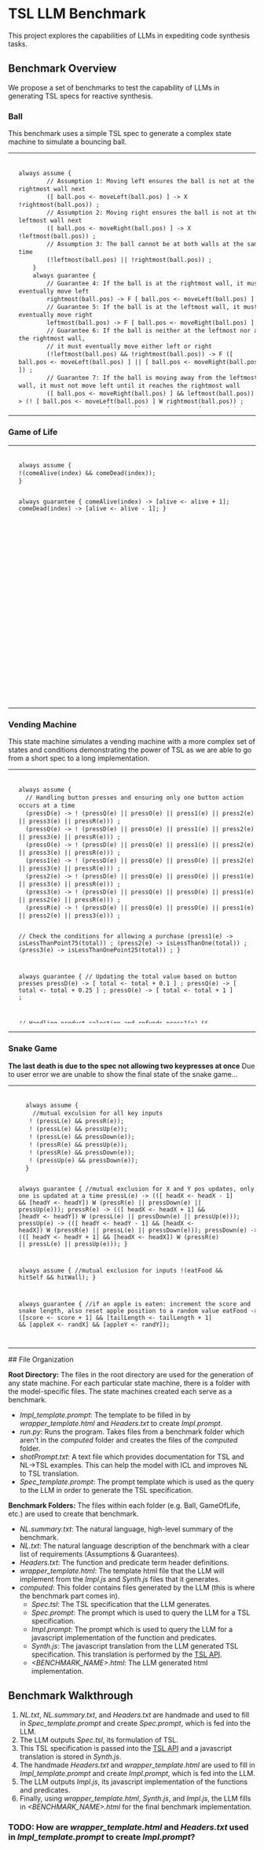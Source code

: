 <link rel="stylesheet" href="https://cdnjs.cloudflare.com/ajax/libs/highlight.js/11.5.0/styles/default.min.css">
<script src="https://cdnjs.cloudflare.com/ajax/libs/highlight.js/11.5.0/highlight.min.js"></script>
<script>hljs.highlightAll();</script>


# TSL LLM Benchmark

This project explores the capabilities of LLMs in expediting code synthesis tasks. 

## Benchmark Overview
We propose a set of benchmarks to test the capability of LLMs in generating TSL specs for reactive synthesis.
### Ball
This benchmark uses a simple TSL spec to generate a complex state machine to simulate a bouncing ball.
<table>
<tr>
  <!-- Column for the GIF -->
  <td>
    <img src="media/ball.gif" width="500" height="500" **alt**="Demo Animation">
  </td>

  <!-- Column for the first code block -->
  <td>
    <pre style="height: 500px; width: 500px; max-height: 500px; max-width: 500px ; overflow-y: auto;"><code>    
always assume {
        // Assumption 1: Moving left ensures the ball is not at the rightmost wall next
        ([ ball.pos <- moveLeft(ball.pos) ] -> X !rightmost(ball.pos)) ;
        // Assumption 2: Moving right ensures the ball is not at the leftmost wall next
        ([ ball.pos <- moveRight(ball.pos) ] -> X !leftmost(ball.pos)) ;
        // Assumption 3: The ball cannot be at both walls at the same time
        (!leftmost(ball.pos) || !rightmost(ball.pos)) ;
    }
    always guarantee {
        // Guarantee 4: If the ball is at the rightmost wall, it must eventually move left
        rightmost(ball.pos) -> F [ ball.pos <- moveLeft(ball.pos) ] ;
        // Guarantee 5: If the ball is at the leftmost wall, it must eventually move right
        leftmost(ball.pos) -> F [ ball.pos <- moveRight(ball.pos) ] ;
        // Guarantee 6: If the ball is neither at the leftmost nor at the rightmost wall,
        // it must eventually move either left or right
        (!leftmost(ball.pos) && !rightmost(ball.pos)) -> F ([ ball.pos <- moveLeft(ball.pos) ] || [ ball.pos <- moveRight(ball.pos) ]) ;
        // Guarantee 7: If the ball is moving away from the leftmost wall, it must not move left until it reaches the rightmost wall
        ([ ball.pos <- moveRight(ball.pos) ] && leftmost(ball.pos)) -> (! [ ball.pos <- moveLeft(ball.pos) ] W rightmost(ball.pos)) ;
        // Guarantee 8: If the ball is moving away from the rightmost wall, it must not move right until it reaches the leftmost wall
        ([ ball.pos <- moveLeft(ball.pos) ] && rightmost(ball.pos)) -> (! [ ball.pos <- moveRight(ball.pos) ] W leftmost(ball.pos)) ;
    }
    </code></pre>
  </td>

<td>
<pre style="height: 500px; width: 500px; max-height: 500px; max-width: 500px ; overflow-y: auto;">
<code>    
        &lt;style&gt;
            #debug {
                margin: 50px;
                font-size: 25px;
            }

            #ball {
                width: 100px;
                height: 100px;
                background-color: red;
                border-radius: 50%;
                position: absolute;
                bottom: 0;
                animation: bounce 2s infinite ease-in-out;
            }

            @keyframes bounce {

                0%,
                100% {
                    transform: translateY(0);
                }

                50% {
                    transform: translateY(-500px);
                }
            }
        &lt;/style&gt;

        &lt;div id=&quot;debug&quot;&gt;&lt;/div&gt;
        &lt;div id=&quot;ball&quot;&gt;&lt;/div&gt;

        &lt;script src=&quot;computed/Impl.js&quot; type=&quot;text/javascript&quot;&gt;&lt;/script&gt;
        &lt;script src=&quot;computed/Synth.js&quot; type=&quot;text/javascript&quot;&gt;&lt;/script&gt;

        &lt;script&gt;

            (async () =&gt; {


                // Wrapper

                const X_STEP_DURATION = 200;

                class Ball {
                    constructor() {
                        this.pos = 0
                    }

                    render() {
                        const ball = document.getElementById('ball');
                        ball.style.transition = `left ${X_STEP_DURATION}ms linear`;
                        ball.style.left = `${this.pos / 10 * (screen.availWidth - 100)}px`;

                        const debug = document.querySelector('#debug');
                        debug.textContent = 'Current State: ' + currentState
                    }
                }

                window.currentState = 0

                const ball = new Ball()
                ball.render()

                // /*

                // Wait for 1s to sync the up-and-down animationw with bouncing, in order to make it look like the
                // ball is bouncing.

                // */
                // await new Promise(((resolve) =&gt; resolve()), 1000)

                setInterval(
                    (() =&gt; {

                        ball_pos = ball.pos;
                        ({ currentState, ball_pos }) = updateState({ currentState, ball_pos })
                        ball.pos = ball_pos
                        console.log('currentState', currentState, ball)
                        ball.render()

                    }),
                    X_STEP_DURATION
                )

            })()

        &lt;/script&gt;
</code>
</pre>
</td>
</tr>
</table>

### Game of Life

<table>
<tr>
  <!-- Column for the GIF -->
  <td>
    <img src="media/gol.gif" width="500" height="500" alt="Demo Animation">
  </td>
  <td>
    <pre style="height: 500px; width: 500px; max-height: 500px; max-width: 500px ; overflow-y: auto;"><code>    
always assume {
!(comeAlive(index) && comeDead(index));
}

always guarantee {
    comeAlive(index) -> [alive <- alive + 1];
    comeDead(index) -> [alive <- alive - 1];
}


</code></pre>
</td>

  <!-- Column for the first code block -->
  <td>
    <pre style="height: 500px; width: 500px; max-height: 500px; max-width: 500px ; overflow-y: auto;"><code>    
    &lt;!DOCTYPE html&gt;
&lt;html lang=&quot;en&quot;&gt;
    &lt;head&gt;
        &lt;meta charset=&quot;UTF-8&quot; /&gt;
        &lt;meta name=&quot;viewport&quot; content=&quot;width=device-width, initial-scale=1.0&quot; /&gt;
        &lt;title&gt;Game of Life Simulation&lt;/title&gt;
        &lt;style&gt;
            body,
            html {
                margin: 0;
                padding: 0;
                display: flex;
                justify-content: center;
                align-items: center;
                height: 100vh;
                background-color: #f0f0f0;
            }

            #gameOfLifeGrid {
                display: grid;
                border: 2px solid #333;
            }

            .cell {
                width: 20px;
                /* You can adjust size here */
                height: 20px;
                background-color: #fff;
                border: 1px solid #666;
            }

            .alive {
                background-color: #000;
                /* Color for alive cells */
            }
        &lt;/style&gt;
    &lt;/head&gt;

    &lt;body&gt;
        &lt;div id=&quot;gameOfLifeGrid&quot;&gt;&lt;/div&gt;

        &lt;script&gt;
            function gameOfLife(N) {
                let grid = new Array(N).fill().map(() =&gt; new Array(N).fill(0))
                let nextGrid = new Array(N)
                    .fill()
                    .map(() =&gt; new Array(N).fill(0))
                let gridContainer = document.getElementById('gameOfLifeGrid')
                gridContainer.style.gridTemplateColumns = `repeat(${N}, 20px)` // Set the grid columns

                // Initialize the grid with random values and HTML elements
                for (let i = 0; i &lt; N; i++) {
                    for (let j = 0; j &lt; N; j++) {
                        grid[i][j] = Math.random() &gt; 0.5 ? 1 : 0
                        let cell = document.createElement('div')
                        cell.className =
                            'cell' + (grid[i][j] === 1 ? ' alive' : '')
                        gridContainer.appendChild(cell)
                    }
                }

                // Count live neighbors
                function countLiveNeighbors(x, y) {
                    let count = 0
                    for (let i = -1; i &lt;= 1; i++) {
                        for (let j = -1; j &lt;= 1; j++) {
                            if (i === 0 &amp;&amp; j === 0) continue
                            let nx = x + i
                            let ny = y + j
                            if (nx &gt;= 0 &amp;&amp; nx &lt; N &amp;&amp; ny &gt;= 0 &amp;&amp; ny &lt; N) {
                                count += grid[nx][ny]
                            }
                        }
                    }
                    return count
                }

                function simulateStep() {
                    let cells = document.getElementsByClassName('cell')
                    let index = 0
                    for (let i = 0; i &lt; N; i++) {
                        for (let j = 0; j &lt; N; j++) {
                            const currentState = grid[i][j]
                            let nextState = currentState
                            const neighbors = countLiveNeighbors(i, j)

                            if (currentState === 0 &amp;&amp; neighbors === 3) {
                                nextState = 1
                            } else if (
                                currentState === 1 &amp;&amp;
                                (neighbors &lt; 2 || neighbors &gt; 3)
                            ) {
                                nextState = 0
                            }

                            nextGrid[i][j] = nextState
                            cells[index].className =
                                'cell' + (nextState === 1 ? ' alive' : '')
                            index++
                        }
                    }

                    // Swap grids
                    ;[grid, nextGrid] = [nextGrid, grid]
                }

                return {
                    simulateStep,
                }
            }

            const gol = gameOfLife(10) // Example for a 10x10 grid
            setInterval(gol.simulateStep, 500) // Update every 500 ms
        &lt;/script&gt;
    &lt;/body&gt;
&lt;/html&gt;
    </code></pre>
  </td>
</tr>
</table>



### Vending Machine
This state machine simulates a vending machine with a more complex set of states and conditions demonstrating the power of TSL as we are able to go from a short spec to a long implementation.
<table>
<tr>
  <!-- Column for the GIF -->
  <td>
    <img src="media/vending.gif" width="500" height="500" alt="Demo Animation">
  </td>
  <td>
    <pre style="height: 500px; width: 500px; max-height: 500px; max-width: 500px ; overflow-y: auto;"><code>    
always assume {
  // Handling button presses and ensuring only one button action occurs at a time
  (pressD(e) -> ! (pressQ(e) || pressO(e) || press1(e) || press2(e) || press3(e) || pressR(e))) ;
  (pressQ(e) -> ! (pressD(e) || pressO(e) || press1(e) || press2(e) || press3(e) || pressR(e))) ;
  (pressO(e) -> ! (pressD(e) || pressQ(e) || press1(e) || press2(e) || press3(e) || pressR(e))) ;
  (press1(e) -> ! (pressD(e) || pressQ(e) || pressO(e) || press2(e) || press3(e) || pressR(e))) ;
  (press2(e) -> ! (pressD(e) || pressQ(e) || pressO(e) || press1(e) || press3(e) || pressR(e))) ;
  (press3(e) -> ! (pressD(e) || pressQ(e) || pressO(e) || press1(e) || press2(e) || pressR(e))) ;
  (pressR(e) -> ! (pressD(e) || pressQ(e) || pressO(e) || press1(e) || press2(e) || press3(e))) ;

  // Check the conditions for allowing a purchase
  (press1(e) -> isLessThanPoint75(total)) ;
  (press2(e) -> isLessThanOne(total)) ;
  (press3(e) -> isLessThanOnePoint25(total)) ;
}

always guarantee {
  // Updating the total value based on button presses
  pressD(e) -> [ total <- total + 0.1 ] ;
  pressQ(e) -> [ total <- total + 0.25 ] ;
  pressO(e) -> [ total <- total + 1 ] ;

  // Handling product selection and refunds
  press1(e) && isLessThanPoint75(total) -> [ total <- total - 0.75 ] ;
  press2(e) && isLessThanOne(total) -> [ total <- total - 1 ] ;
  press3(e) && isLessThanOnePoint25(total) -> [ total <- total - 1.25 ] ;
  pressR(e) -> [ total <- 0 ] ;
}

</code></pre>
</td>

  <!-- Column for the first code block -->
<td>
<pre style="height: 500px; width: 500px; max-height: 500px; max-width: 500px ; overflow-y: auto;"><code>    
&lt;!DOCTYPE html&gt;
&lt;html lang=&quot;en&quot;&gt;
&lt;head&gt;
    &lt;meta charset=&quot;UTF-8&quot; /&gt;
    &lt;meta name=&quot;viewport&quot; content=&quot;width=device-width, initial-scale=1.0&quot; /&gt;
    &lt;title&gt;Vending Machine Simulation&lt;/title&gt;
    &lt;style&gt;
        body {
            display: flex;
            justify-content: center;
            align-items: center;
            height: 100vh;
            background-color: #f0f0f0;
        }
        .vending-machine {
            width: 300px;
            background: #333;
            padding: 10px;
            border-radius: 10px;
            box-shadow: 0 4px 8px rgba(0,0,0,0.2);
        }
        .display {
            background: #fff;
            padding: 5px;
            text-align: center;
            margin-bottom: 10px;
            border-radius: 5px;
            font-family: Arial, sans-serif;
            color: #333;
        }
        .product-slot {
            display: grid;
            grid-template-columns: repeat(3, 1fr);
            gap: 10px;
        }
        .product {
            background: #fff;
            height: 100px;
            display: flex;
            justify-content: center;
            align-items: center;
            border-radius: 5px;
            font-family: Arial, sans-serif;
            cursor: pointer;
        }
    &lt;/style&gt;
&lt;/head&gt;
&lt;body&gt;
    &lt;div class=&quot;vending-machine&quot;&gt;
        &lt;div class=&quot;display&quot; id=&quot;balance-display&quot;&gt;Balance: $0.00&lt;/div&gt;
        &lt;div class=&quot;product-slot&quot;&gt;
            &lt;div class=&quot;product&quot; id=&quot;A1&quot; onclick=&quot;vendProduct('1')&quot;&gt;Product 1 ($0.75)&lt;/div&gt;
            &lt;div class=&quot;product&quot; id=&quot;A2&quot; onclick=&quot;vendProduct('2')&quot;&gt;Product 2 ($1)&lt;/div&gt;
            &lt;div class=&quot;product&quot; id=&quot;A3&quot; onclick=&quot;vendProduct('3')&quot;&gt;Product 3 ($1.25)&lt;/div&gt;
        &lt;/div&gt;
        &lt;button onclick=&quot;insertMoney('d')&quot;&gt;Insert Dime ($0.10)&lt;/button&gt;
        &lt;button onclick=&quot;insertMoney('q')&quot;&gt;Insert Quarter ($0.25)&lt;/button&gt;
        &lt;button onclick=&quot;insertMoney('o')&quot;&gt;Insert Dollar ($1.00)&lt;/button&gt;
        &lt;button onclick=&quot;refund()&quot;&gt;Refund&lt;/button&gt;
    &lt;/div&gt;
    &lt;script&gt;
        let total = 0.00;

        function updateDisplay() {
            document.getElementById('balance-display').innerText = 'Balance: $' + total.toFixed(2);
        }

        function insertMoney(type) {
            if (type === 'd') total += 0.10;
            else if (type === 'q') total += 0.25;
            else if (type === 'o') total += 1.00;
            updateDisplay();
        }

        function vendProduct(product) {
            if (product === '1' &amp;&amp; total &gt;= 0.75) {
                total -= 0.75;
                alert('Product 1 Dispensed');
            } else if (product === '2' &amp;&amp; total &gt;= 1.00) {
                total -= 1.00;
                alert('Product 2 Dispensed');
            } else if (product === '3' &amp;&amp; total &gt;= 1.25) {
                total -= 1.25;
                alert('Product 3 Dispensed');
            } else {
                alert('Insufficient funds for this product');
            }
            updateDisplay();
        }

        function refund() {
            alert('Refunding: $' + total.toFixed(2));
            total = 0;
            updateDisplay();
        }
    &lt;/script&gt;
&lt;/body&gt;
&lt;/html&gt;
</code></pre>
</td>
</tr>
</table>

### Snake Game
**The last death is due to the spec not allowing two keypresses at once** Due to user error we are unable to show the final state of the snake game...
<table>
<tr>
  <!-- Column for the GIF -->
  <td>
    <img src="media/snake.gif" width="500" height="500" alt="Demo Animation">
  </td>
  <td>
    <pre style="height: 500px; width: 500px; max-height: 500px; max-width: 500px ; overflow-y: auto;"><code>    
  always assume {
    //mutual exculsion for all key inputs
   ! (pressL(e) && pressR(e));
   ! (pressL(e) && pressUp(e));
   ! (pressL(e) && pressDown(e));
   ! (pressR(e) && pressUp(e));
   ! (pressR(e) && pressDown(e));
   ! (pressUp(e) && pressDown(e));
  }

always guarantee {
    //mutual exclusion for X and Y pos updates, only one is updated at a time
    pressL(e) -> (([ headX <- headX - 1] && [headY <- headY]) W (pressR(e) || pressDown(e) || pressUp(e)));
    pressR(e) -> (([ headX <- headX + 1] && [headY <- headY]) W (pressL(e) || pressDown(e) || pressUp(e)));
    pressUp(e) -> (([ headY <- headY - 1] && [headX <- headX]) W (pressR(e) || pressL(e) || pressDown(e)));
    pressDown(e) -> (([ headY <- headY + 1] && [headX <- headX]) W (pressR(e) || pressL(e) || pressUp(e))); 
}

always assume {
  //mutual exclusion for inputs
  !(eatFood && hitSelf && hitWall);
}

always guarantee {
  //if an apple is eaten: increment the score and snake length, also reset apple position to a random value
  eatFood -> ([score <- score + 1] && [tailLength <- tailLength + 1] && [appleX <- randX] && [appleY <- randY]);
	
  //if self or wall is hit: signal game over
  (hitSelf || hitWall) -> [command <- die];
	
  //if there are no collisions, nothing should change
  ! (eatFood || hitSelf || hitWall) -> ([score <- score] && [tailLength <- tailLength] && [appleX <- appleX] && [appleY <- appleY] && [command <- idle]);
}

</code></pre>
</td>

  <!-- Column for the first code block -->
<td>
<pre style="height: 500px; width: 500px; max-height: 500px; max-width: 500px ; overflow-y: auto;"><code>    
//System controlled variables
let currentState = 0;
let currentState1 = 0;

let command;
let die = "die"
let idle = "idle"

//snake position and length stuff 
let headX=10;
let headY=10;
let tailLength=2;
let randX = 0;
let randY = 0;

//draw apple
let appleX=5;
let appleY=5;

//score
let score=0;

//Systems for updating snake position and checking collisions
function updateSnake() {
    if (currentState === 0) {
        if (!pressDown(e) && !pressR(e) && !pressUp(e)) {
          headX = headX - 1
          headY = headY
          currentState = 0
        }
        else if (!pressDown(e) && !pressR(e) && pressUp(e) && !pressL(e)) {
          headX = headX
          headY = headY - 1
          currentState = 1
        }
        else if (!pressDown(e) && pressR(e) && !pressUp(e) && !pressL(e)) {
          headY = headY
          headX = headX + 1
          currentState = 2
        }
        else if (pressDown(e) && pressR(e)) {
          currentState = 3
        }
        else if (pressDown(e) && pressUp(e)) {
          currentState = 3
        }
        else if (pressDown(e) && pressL(e)) {
          currentState = 3
        }
        else if (pressR(e) && pressUp(e)) {
          currentState = 3
        }
        else if (pressR(e) && pressL(e)) {
          currentState = 3
        }
        else if (pressUp(e) && pressL(e)) {
          currentState = 3
        }
        else if (pressDown(e) && !pressR(e) && !pressUp(e) && !pressL(e)) {
          headX = headX
          headY = headY + 1
          currentState = 3
        }
      }
      else if (currentState === 1) {
        if (!pressDown(e) && !pressR(e) && !pressUp(e) && pressL(e)) {
          headX = headX - 1
          headY = headY
          currentState = 0
        }
        else if (!pressDown(e) && !pressR(e) && !pressL(e)) {
          headX = headX
          headY = headY - 1
          currentState = 1
        }
        else if (!pressDown(e) && pressR(e) && !pressUp(e) && !pressL(e)) {
          headY = headY
          headX = headX + 1
          currentState = 2
        }
        else if (pressDown(e) && pressR(e)) {
          currentState = 3
        }
        else if (pressDown(e) && pressUp(e)) {
          currentState = 3
        }
        else if (pressDown(e) && pressL(e)) {
          currentState = 3
        }
        else if (pressR(e) && pressUp(e)) {
          currentState = 3
        }
        else if (pressR(e) && pressL(e)) {
          currentState = 3
        }
        else if (pressUp(e) && pressL(e)) {
          currentState = 3
        }
        else if (pressDown(e) && !pressR(e) && !pressUp(e) && !pressL(e)) {
          headX = headX
          headY = headY + 1
          currentState = 3
        }
      }
      else if (currentState === 2) {
        if (!pressDown(e) && !pressR(e) && !pressUp(e) && pressL(e)) {
          headX = headX - 1
          headY = headY
          currentState = 0
        }
        else if (!pressDown(e) && !pressR(e) && pressUp(e) && !pressL(e)) {
          headX = headX
          headY = headY - 1
          currentState = 1
        }
        else if (!pressDown(e) && !pressUp(e) && !pressL(e)) {
          headY = headY
          headX = headX + 1
          currentState = 2
        }
        else if (pressDown(e) && pressR(e)) {
          currentState = 3
        }
        else if (pressDown(e) && pressUp(e)) {
          currentState = 3
        }
        else if (pressDown(e) && pressL(e)) {
          currentState = 3
        }
        else if (pressR(e) && pressUp(e)) {
          currentState = 3
        }
        else if (pressR(e) && pressL(e)) {
          currentState = 3
        }
        else if (pressUp(e) && pressL(e)) {
          currentState = 3
        }
        else if (pressDown(e) && !pressR(e) && !pressUp(e) && !pressL(e)) {
          headX = headX
          headY = headY + 1
          currentState = 3
        }
      }
      else if (currentState === 3) {
        if (!pressDown(e) && !pressR(e) && !pressUp(e) && pressL(e)) {
          headX = headX - 1
          headY = headY
          currentState = 0
        }
        else if (!pressDown(e) && !pressR(e) && pressUp(e) && !pressL(e)) {
          headX = headX
          headY = headY - 1
          currentState = 1
        }
        else if (!pressDown(e) && pressR(e) && !pressUp(e) && !pressL(e)) {
          headY = headY
          headX = headX + 1
          currentState = 2
        }
        else if (pressDown(e) && pressR(e)) {
          currentState = 3
        }
        else if (pressDown(e) && pressUp(e)) {
          currentState = 3
        }
        else if (pressDown(e) && pressL(e)) {
          currentState = 3
        }
        else if (pressR(e) && pressUp(e)) {
          currentState = 3
        }
        else if (pressR(e) && pressL(e)) {
          currentState = 3
        }
        else if (pressUp(e) && pressL(e)) {
          currentState = 3
        }
        else if (!pressR(e) && !pressUp(e) && !pressL(e)) {
          headX = headX
          headY = headY + 1
          currentState = 3
        }
      }
}

function updateCollision(){
    if (currentState1 === 0) {
        if (!eatFood() && hitSelf()) {
          score = score
          tailLength = tailLength
          appleX = randX
          appleY = randY
          command = die
          currentState1 = 0
        }
        else if (!eatFood() && hitSelf()) {
          score = score
          tailLength = tailLength
          appleX = randX
          appleY = appleY
          command = die
          currentState1 = 0
        }
        else if (!eatFood() && hitSelf()) {
          score = score
          tailLength = tailLength
          appleX = appleX
          appleY = randY
          command = die
          currentState1 = 0
        }
        else if (!eatFood() && hitSelf()) {
          score = score
          tailLength = tailLength
          appleX = appleX
          appleY = appleY
          command = die
          currentState1 = 0
        }
        else if (!eatFood() && hitSelf()) {
          score = score
          tailLength = tailLength + 1
          appleX = randX
          appleY = randY
          command = die
          currentState1 = 0
        }
        else if (!eatFood() && hitSelf()) {
          score = score
          tailLength = tailLength + 1
          appleX = randX
          appleY = appleY
          command = die
          currentState1 = 0
        }
        else if (!eatFood() && hitSelf()) {
          score = score
          tailLength = tailLength + 1
          appleX = appleX
          appleY = randY
          command = die
          currentState1 = 0
        }
        else if (!eatFood() && hitSelf()) {
          score = score
          tailLength = tailLength + 1
          appleX = appleX
          appleY = appleY
          command = die
          currentState1 = 0
        }
        else if (!eatFood() && hitSelf()) {
          score = score + 1
          tailLength = tailLength
          appleX = randX
          appleY = randY
          command = die
          currentState1 = 0
        }
        else if (!eatFood() && hitSelf()) {
          score = score + 1
          tailLength = tailLength
          appleX = randX
          appleY = appleY
          command = die
          currentState1 = 0
        }
        else if (!eatFood() && hitSelf()) {
          score = score + 1
          tailLength = tailLength
          appleX = appleX
          appleY = randY
          command = die
          currentState1 = 0
        }
        else if (!eatFood() && hitSelf()) {
          score = score + 1
          tailLength = tailLength
          appleX = appleX
          appleY = appleY
          command = die
          currentState1 = 0
        }
        else if (!eatFood() && hitSelf()) {
          score = score + 1
          tailLength = tailLength + 1
          appleX = randX
          appleY = randY
          command = die
          currentState1 = 0
        }
        else if (!eatFood() && hitSelf()) {
          score = score + 1
          tailLength = tailLength + 1
          appleX = randX
          appleY = appleY
          command = die
          currentState1 = 0
        }
        else if (!eatFood() && hitSelf()) {
          score = score + 1
          tailLength = tailLength + 1
          appleX = appleX
          appleY = randY
          command = die
          currentState1 = 0
        }
        else if (!eatFood() && hitSelf()) {
          score = score + 1
          tailLength = tailLength + 1
          appleX = appleX
          appleY = appleY
          command = die
          currentState1 = 0
        }
        else if (!eatFood() && hitWall()) {
          score = score
          tailLength = tailLength
          appleX = randX
          appleY = randY
          command = die
          currentState1 = 0
        }
        else if (!eatFood() && hitWall()) {
          score = score
          tailLength = tailLength
          appleX = randX
          appleY = appleY
          command = die
          currentState1 = 0
        }
        else if (!eatFood() && hitWall()) {
          score = score
          tailLength = tailLength
          appleX = appleX
          appleY = randY
          command = die
          currentState1 = 0
        }
        else if (!eatFood() && hitWall()) {
          score = score
          tailLength = tailLength
          appleX = appleX
          appleY = appleY
          command = die
          currentState1 = 0
        }
        else if (!eatFood() && hitWall()) {
          score = score
          tailLength = tailLength + 1
          appleX = randX
          appleY = randY
          command = die
          currentState1 = 0
        }
        else if (!eatFood() && hitWall()) {
          score = score
          tailLength = tailLength + 1
          appleX = randX
          appleY = appleY
          command = die
          currentState1 = 0
        }
        else if (!eatFood() && hitWall()) {
          score = score
          tailLength = tailLength + 1
          appleX = appleX
          appleY = randY
          command = die
          currentState1 = 0
        }
        else if (!eatFood() && hitWall()) {
          score = score
          tailLength = tailLength + 1
          appleX = appleX
          appleY = appleY
          command = die
          currentState1 = 0
        }
        else if (!eatFood() && hitWall()) {
          score = score + 1
          tailLength = tailLength
          appleX = randX
          appleY = randY
          command = die
          currentState1 = 0
        }
        else if (!eatFood() && hitWall()) {
          score = score + 1
          tailLength = tailLength
          appleX = randX
          appleY = appleY
          command = die
          currentState1 = 0
        }
        else if (!eatFood() && hitWall()) {
          score = score + 1
          tailLength = tailLength
          appleX = appleX
          appleY = randY
          command = die
          currentState1 = 0
        }
        else if (!eatFood() && hitWall()) {
          score = score + 1
          tailLength = tailLength
          appleX = appleX
          appleY = appleY
          command = die
          currentState1 = 0
        }
        else if (!eatFood() && hitWall()) {
          score = score + 1
          tailLength = tailLength + 1
          appleX = randX
          appleY = randY
          command = die
          currentState1 = 0
        }
        else if (!eatFood() && hitWall()) {
          score = score + 1
          tailLength = tailLength + 1
          appleX = randX
          appleY = appleY
          command = die
          currentState1 = 0
        }
        else if (!eatFood() && hitWall()) {
          score = score + 1
          tailLength = tailLength + 1
          appleX = appleX
          appleY = randY
          command = die
          currentState1 = 0
        }
        else if (!eatFood() && hitWall()) {
          score = score + 1
          tailLength = tailLength + 1
          appleX = appleX
          appleY = appleY
          command = die
          currentState1 = 0
        }
        else if (eatFood() && !hitSelf() && !hitWall()) {
          score = score + 1
          tailLength = tailLength + 1
          appleX = randX
          appleY = randY
          command = idle
          currentState1 = 0
        }
        else if (eatFood() && !hitSelf() && !hitWall()) {
          score = score + 1
          tailLength = tailLength + 1
          appleX = randX
          appleY = randY
          command = die
          currentState1 = 0
        }
        else if (eatFood() && !hitSelf() && !hitWall()) {
          score = score + 1
          tailLength = tailLength + 1
          appleX = randX
          appleY = randY
          command = command
          currentState1 = 0
        }
        else if (eatFood() && !hitSelf() && hitWall()) {
          score = score + 1
          tailLength = tailLength + 1
          appleX = randX
          appleY = randY
          command = die
          currentState1 = 0
        }
        else if (eatFood() && hitSelf() && !hitWall()) {
          score = score + 1
          tailLength = tailLength + 1
          appleX = randX
          appleY = randY
          command = die
          currentState1 = 0
        }
        else if (eatFood() && hitSelf() && hitWall()) {
            currentState1 = 0
        }
        else if (!eatFood() && !hitSelf() && !hitWall()) {
          score = score
          tailLength = tailLength
          appleX = appleX
          appleY = appleY
          command = idle
          currentState1 = 0
        }
      }
}
</code></pre>
</td>
</tr>
</table>
## File Organization

**Root Directory:** The files in the root directory are used for the generation of any state machine. For each particular state machine, there is a folder with the model-specific files. The state machines created each serve as a benchmark.

-   _Impl_template.prompt_: The template to be filled in by _wrapper_template.html_ and _Headers.txt_ to create _Impl.prompt_.
-   _run.py_: Runs the program. Takes files from a benchmark folder which aren't in the _computed_ folder and creates the files of the _computed_ folder.
-   _shotPrompt.txt_: A text file which provides documentation for TSL and NL->TSL examples. This can help the model with ICL and improves NL to TSL translation.
-   _Spec_template.prompt_: The prompt template which is used as the query to the LLM in order to generate the TSL specification.

**Benchmark Folders:** The files within each folder (e.g. Ball, GameOfLife, etc.) are used to create that benchmark.

-   _NL.summary.txt_: The natural language, high-level summary of the benchmark.
-   _NL.txt_: The natural language description of the benchmark with a clear list of requirements (Assumptions & Guarantees).
-   _Headers.txt_: The function and predicate term header definitions.
-   _wrapper_template.html_: The template html file that the LLM will implement from the _Impl.js_ and _Synth.js_ files that it generates.
-   _computed_: This folder contains files generated by the LLM (this is where the benchmark part comes in).
    -   _Spec.tsl_: The TSL specification that the LLM generates.
    -   _Spec.prompt_: The prompt which is used to query the LLM for a TSL specification.
    -   _Impl.prompt_: The prompt which is used to query the LLM for a javascript implementation of the function and predicates.
    -   _Synth.js_: The javascript translation from the LLM generated TSL specification. This translation is performed by the [TSL API](https://barnard-pl-labs.github.io/tsl-api/).
    -   _<BENCHMARK_NAME>.html_: The LLM generated html implementation.

## Benchmark Walkthrough

1. _NL.txt_, _NL.summary.txt_, and _Headers.txt_ are handmade and used to fill in _Spec_template.prompt_ and create _Spec.prompt_, which is fed into the LLM.
2. The LLM outputs _Spec.tsl_, its formulation of TSL.
3. This TSL specification is passed into the [TSL API](https://barnard-pl-labs.github.io/tsl-api/) and a javascript translation is stored in _Synth.js_.
4. The handmade _Headers.txt_ and _wrapper_template.html_ are used to fill in _Impl_template.prompt_ and create _Impl.prompt_, which is fed into the LLM.
5. The LLM outputs _Impl.js_, its javascript implementation of the functions and predicates.
6. Finally, using _wrapper_template.html_, _Synth.js_, and _Impl.js_, the LLM fills in _<BENCHMARK_NAME>.html_ for the final benchmark implementation.

### TODO: How are _wrapper_template.html_ and _Headers.txt_ used in _Impl_template.prompt_ to create _Impl.prompt_?
